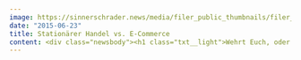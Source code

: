 ```yaml
---
image: https://sinnerschrader.news/media/filer_public_thumbnails/filer_public/64/38/643870e0-b609-4434-bb5b-be5b22fd90bc/img_3711.jpg__480x288_q85_crop_subsampling-2_upscale.jpg
date: "2015-06-23"
title: Stationärer Handel vs. E-Commerce
content: <div class="newsbody"><h1 class="txt__light">Wehrt Euch, oder ist es schon zu spät?</h1><p>Zu dieser Fragestellung trafen sich am 18. Juni 2015 rund 50 Entscheider, Geschäftsführer und Vorstände aus dem deutschen Handel beim Themenabend "Omnichannel / Digitaler POS" von SinnerSchrader Commerce in Hamburg. Diskutiert wurden in Vorträgen und konkreten Cases diese drei Fragen&#58;</p><ul><li>Wie können Händler ihre stationäre Kompetenz als Wettbewerbsvorteil nutzen, wenn der Konsument zunehmend digital entscheidet?</li><li>Wie können die neuen digitalen Möglichkeiten helfen, das stationäre Geschäft zu stärken?</li><li>Und welche Rolle wird dabei zum Beispiel Mobile spielen?</li></ul><hr/><p></p><script src="safari-extension&#58;//com.ebay.safari.myebaymanager-QYHMMGCMJR/c0bec743/background/helpers/prefilterHelper.js" type="text/javascript"></script><script src="safari-extension&#58;//com.ebay.safari.myebaymanager-QYHMMGCMJR/c0bec743/background/helpers/prefilterHelper.js" type="text/javascript"></script><section class="case__image"><div class="grid"><img alt="" src="/media/filer_public/22/21/22216457-0dcc-4a3b-9416-5718a1195e34/img_3821.jpg"/></div></section><p>Prof. Dr. Gerrit Heinemann, Leiter eWeb Research an der Hochschule Niederrhein, präsentierte Zahlen, die seine steile These untermauern&#58;</p><p><em>"Für stationäre Händler ohne sinnvolle E-Commerce Aktivitäten ist spätestens in zwei Jahren Schluss."</em></p><p>Händlern gibt er mit auf den Weg&#58;</p><p><em>"Die Verteilung zwischen online und offline Research wird zukünftig immer weiter verschwimmen und zu neuen Formaten mit einer „No-Line-Experience“ führen. Diesbezüglich entstehen ganz neue Retail-Ansätze, die mit einem hohen Grad an Integration der Touchpoints um die Gunst der Kunden buhlen. Zu ihnen zählen auch die zunehmend diskutierten Showrooming-Ansätze, bei denen sich der Kunde stationär vorbereitet und dann online kauft. Die Kunden erwarten dabei zugleich auch eine ultimative Nutzungsmöglichkeit für mobile und interaktive Technologien."</em></p><hr/><p></p><section class="case__image"><div class="grid"><img alt="" src="/media/filer_public/59/d7/59d7a5d0-b94c-4a17-bbfb-7d721ee9e068/img_3801.jpg"/></div></section><p>Moritz Koch, Geschäftsführer von SinnerSchrader Commerce und Gastgeber&#58;</p><p><em>"Inspiriert wurde ich für dieses sehr spannende Thema von einem Interview in der <a href="http&#58;//www.brandeins.de/archiv/2015/handel/streitgespraech-jochen-krisch-und-gerrit-heinemann-wehrt-euch/" target="_blank">brand eins</a> mit Jochen Krisch und Gerrit Heinemann. Da steckt Zündstoff drin und wir alle - Händler, Agenturen, Unternehmen - müssen jetzt agieren."</em></p><hr/><p><br/> </p><script src="safari-extension&#58;//com.ebay.safari.myebaymanager-QYHMMGCMJR/c0bec743/background/helpers/prefilterHelper.js" type="text/javascript"></script><section class="case__image"><div class="grid"><img alt="" src="/media/filer_public/72/54/7254b95b-dd7b-41aa-ad77-ce42f6997763/img_3838.jpg"/></div></section><p>Christian Moritz, Geschäftsführer <a href="http&#58;//www.goertz.de/" target="_blank">Görtz</a>, präsentierte die Multichannel-Pläne seines Unternehmens und meint&#58;</p><p><em>"Lockere Athmosphäre, interessante Themen und a good place for networking."</em></p><hr/><p></p><section class="case__image"><div class="grid"><img alt="" src="/media/filer_public/8f/25/8f25c73d-c3ae-4203-904c-12b361f6d0ac/img_3762.jpg"/></div></section><p>Marc Biadacz, <span style="background-color&#58;rgba(255,255,255,0)">Direktor - Geschäftsbeziehungen - <a href="http&#58;//Bonial.de" target="_blank">Bonial.de</a> - kaufDa/ MeinProspekt findet&#58;</span></p><p><em>"Die Vorträge aus dem Handel und der Wissenschaft haben an diesem gelungenen Abend auf ganzer Linie überzeugt."</em></p><hr/><p></p><section class="case__image"><div class="grid"><img alt="" src="/media/filer_public/0e/5e/0e5e1615-b020-4bf5-9741-cd94b32c3f7d/img_3863.jpg"/></div></section><p>Michael Lüttgen, Director Marketing Central Europe <a href="http&#58;//www.obi.de/">OBI</a>, zeigte, wie Crosschannel bei der Baumarktkette funktioniert und fasst den Abend so zusammen&#58;</p><p><em>"Eine großartige Veranstaltung mit viel Freiraum zum inhaltlichen und persönlichen Austausch."</em></p><hr/><p></p><section class="case__image"><div class="grid"><img alt="" src="/media/filer_public/b0/b8/b0b852f9-de79-49a5-ba45-0759e5343186/img_3887.jpg"/></div></section><p>Die Speaker des Abends mit Gastgeber&#58; Christian Moritz, Moritz Koch, Michael Lüttgen und Prof. Dr. Gerrit Heinemann.</p><section class="case__image"><div class="grid"><img alt="" src="/media/filer_public/39/c2/39c2d573-4dfe-472e-92ec-edea38718594/img_3824.jpg"/></div></section><p>Anil Biswal, Listen! Consulting&#58;</p><p><em>"Was ich wirklich spannend fand, war der gelungene Mix aus Expertenmeinung mit der Einordnung des Themas Omni-Channel am deutschen Onlinemarkt und im Kontrast dazu die praktischen Erfahrungen aus Betreibersicht mit vielen Insights." </em></p><hr/><p></p><section class="case__image"><div class="grid"><img alt="" src="/media/filer_public/af/d2/afd26b0c-fbeb-4240-86e3-f5b0ba0b2144/img_3760.jpg"/></div></section><p>Christoph Brem, Geschäftsführer <a href="http&#58;//www.inventorum.com/">inventorum.com</a> führte sein iPad-Kassensystem vor und meint&#58;</p><p><em>"Tolles Event bei SinnerSchrader Commerce. Beim Einzelhandel verschwindet das Thema Multichannel zusehends in Richtung Kanal Egal. Herr Heinemann leitete gelungen in das Thema, und mit zwei Praxisbeispielen von OBI und Görtz wurden die Herausforderungen konkret. Solche Diskussionen gehören für jeden Einzelhändler zur Pflicht."</em></p><hr/><p></p><section class="case__image"><div class="grid"><img alt="" src="/media/filer_public/46/d8/46d8a36a-24e4-48cf-a6e4-ea55993cfd78/img_3906.jpg"/></div></section><section class="case__image"><div class="grid"><img alt="" src="/media/filer_public/f3/1f/f31f725c-6378-47c0-a6af-798f6c8b2143/img_3726.jpg"/></div></section></div>
---
```

